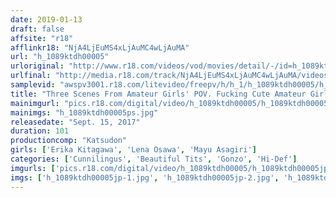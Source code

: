 ```yaml
---
date: 2019-01-13
draft: false
affsite: "r18"
afflinkr18: "NjA4LjEuMS4xLjAuMC4wLjAuMA"
url: "h_1089ktdh00005"
urloriginal: "http://www.r18.com/videos/vod/movies/detail/-/id=h_1089ktdh00005"
urlfinal: "http://media.r18.com/track/NjA4LjEuMS4xLjAuMC4wLjAuMA/videos/vod/movies/detail/-/id=h_1089ktdh00005"
samplevid: "awspv3001.r18.com/litevideo/freepv/h/h_1/h_1089ktdh00005/h_1089ktdh00005_dmb_w.mp4"
title: "Three Scenes From Amateur Girls' POV. Fucking Cute Amateur Girls"
mainimgurl: "pics.r18.com/digital/video/h_1089ktdh00005/h_1089ktdh00005ps.jpg"
mainimgs: "h_1089ktdh00005ps.jpg"
releasedate: "Sept. 15, 2017"
duration: 101
productioncomp: "Katsudon"
girls: ['Erika Kitagawa', 'Lena Osawa', 'Mayu Asagiri']
categories: ['Cunnilingus', 'Beautiful Tits', 'Gonzo', 'Hi-Def']
imgurls: ['pics.r18.com/digital/video/h_1089ktdh00005/h_1089ktdh00005jp-1.jpg', 'pics.r18.com/digital/video/h_1089ktdh00005/h_1089ktdh00005jp-2.jpg', 'pics.r18.com/digital/video/h_1089ktdh00005/h_1089ktdh00005jp-3.jpg', 'pics.r18.com/digital/video/h_1089ktdh00005/h_1089ktdh00005jp-4.jpg', 'pics.r18.com/digital/video/h_1089ktdh00005/h_1089ktdh00005jp-5.jpg', 'pics.r18.com/digital/video/h_1089ktdh00005/h_1089ktdh00005jp-6.jpg', 'pics.r18.com/digital/video/h_1089ktdh00005/h_1089ktdh00005jp-7.jpg', 'pics.r18.com/digital/video/h_1089ktdh00005/h_1089ktdh00005jp-8.jpg', 'pics.r18.com/digital/video/h_1089ktdh00005/h_1089ktdh00005jp-9.jpg', 'pics.r18.com/digital/video/h_1089ktdh00005/h_1089ktdh00005jp-10.jpg', 'pics.r18.com/digital/video/h_1089ktdh00005/h_1089ktdh00005jp-11.jpg', 'pics.r18.com/digital/video/h_1089ktdh00005/h_1089ktdh00005jp-12.jpg', 'pics.r18.com/digital/video/h_1089ktdh00005/h_1089ktdh00005jp-13.jpg', 'pics.r18.com/digital/video/h_1089ktdh00005/h_1089ktdh00005jp-14.jpg', 'pics.r18.com/digital/video/h_1089ktdh00005/h_1089ktdh00005jp-15.jpg', 'pics.r18.com/digital/video/h_1089ktdh00005/h_1089ktdh00005jp-16.jpg', 'pics.r18.com/digital/video/h_1089ktdh00005/h_1089ktdh00005jp-17.jpg', 'pics.r18.com/digital/video/h_1089ktdh00005/h_1089ktdh00005jp-18.jpg', 'pics.r18.com/digital/video/h_1089ktdh00005/h_1089ktdh00005jp-19.jpg', 'pics.r18.com/digital/video/h_1089ktdh00005/h_1089ktdh00005jp-20.jpg']
imgs: ['h_1089ktdh00005jp-1.jpg', 'h_1089ktdh00005jp-2.jpg', 'h_1089ktdh00005jp-3.jpg', 'h_1089ktdh00005jp-4.jpg', 'h_1089ktdh00005jp-5.jpg', 'h_1089ktdh00005jp-6.jpg', 'h_1089ktdh00005jp-7.jpg', 'h_1089ktdh00005jp-8.jpg', 'h_1089ktdh00005jp-9.jpg', 'h_1089ktdh00005jp-10.jpg', 'h_1089ktdh00005jp-11.jpg', 'h_1089ktdh00005jp-12.jpg', 'h_1089ktdh00005jp-13.jpg', 'h_1089ktdh00005jp-14.jpg', 'h_1089ktdh00005jp-15.jpg', 'h_1089ktdh00005jp-16.jpg', 'h_1089ktdh00005jp-17.jpg', 'h_1089ktdh00005jp-18.jpg', 'h_1089ktdh00005jp-19.jpg', 'h_1089ktdh00005jp-20.jpg']
---
```

